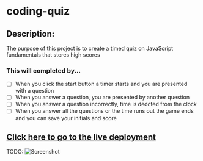 # coding-quiz

## Description:

The purpose of this project is to create a timed quiz on JavaScript fundamentals that stores high scores

### This will completed by...

- [ ] When you click the start button a timer starts and you are presented with a question
- [ ] When you answer a question, you are presented by another question
- [ ] When you answer a question incorrectly, time is dedcted from the clock
- [ ] When you answer all the questions or the time runs out the game ends and you can save your initials and score

## [Click here to go to the live deployment](https://jamestw13.github.io/coding-quiz/)

TODO:
![Screenshot](https://github.com/jamestw13/jamestw13.github.io/blob/main/coding-quiz.png)
